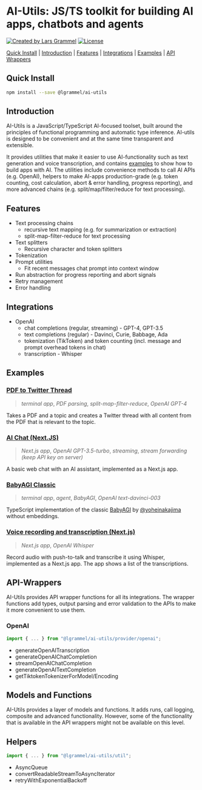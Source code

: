 # AI-Utils: JS/TS toolkit for building AI apps, chatbots and agents

<a href="https://twitter.com/lgrammel" rel="nofollow"><img src="https://img.shields.io/badge/created%20by-@lgrammel-4BBAAB.svg" alt="Created by Lars Grammel"></a>
<a href="https://opensource.org/licenses/MIT" rel="nofollow"><img src="https://img.shields.io/github/license/lgrammel/ai-utils" alt="License"></a>

[Quick Install](#quick-install) | [Introduction](#introduction) | [Features](#features) | [Integrations](#integrations) | [Examples](#examples) | [API Wrappers](#api-wrappers)

## Quick Install

```bash
npm install --save @lgrammel/ai-utils
```

## Introduction

AI-Utils is a JavaScript/TypeScript AI-focused toolset, built around the principles of functional programming and automatic type inference. AI-utils is designed to be convenient and at the same time transparent and extensible.

It provides utilities that make it easier to use AI-functionality such as text generation and voice transcription, and contains [examples](#examples) to show how to build apps with AI. The utilities include convenience methods to call AI APIs (e.g. OpenAI), helpers to make AI-apps production-grade (e.g. token counting, cost calculation, abort & error handling, progress reporting), and more advanced chains (e.g. split/map/filter/reduce for text processing).

## Features

- Text processing chains
  - recursive text mapping (e.g. for summarization or extraction)
  - split-map-filter-reduce for text processing
- Text splitters
  - Recursive character and token splitters
- Tokenization
- Prompt utilities
  - Fit recent messages chat prompt into context window
- Run abstraction for progress reporting and abort signals
- Retry management
- Error handling

## Integrations

- OpenAI
  - chat completions (regular, streaming) - GPT-4, GPT-3.5
  - text completions (regular) - Davinci, Curie, Babbage, Ada
  - tokenization (TikToken) and token counting (incl. message and prompt overhead tokens in chat)
  - transcription - Whisper

## Examples

### [PDF to Twitter Thread](https://github.com/lgrammel/ai-utils/tree/main/examples/pdf-to-twitter-thread)

> _terminal app_, _PDF parsing_, _split-map-filter-reduce_, _OpenAI GPT-4_

Takes a PDF and a topic and creates a Twitter thread with all content from the PDF that is relevant to the topic.

### [AI Chat (Next.JS)](https://github.com/lgrammel/ai-utils/tree/main/examples/ai-chat-next-js)

> _Next.js app_, _OpenAI GPT-3.5-turbo_, _streaming_, _stream forwarding (keep API key on server)_

A basic web chat with an AI assistant, implemented as a Next.js app.

### [BabyAGI Classic](https://github.com/lgrammel/ai-utils/tree/main/examples/baby-agi)

> _terminal app_, _agent_, _BabyAGI_, _OpenAI text-davinci-003_

TypeScript implementation of the classic [BabyAGI](https://github.com/yoheinakajima/babyagi/blob/main/classic/babyagi.py) by [@yoheinakajima](https://twitter.com/yoheinakajima) without embeddings.

### [Voice recording and transcription (Next.js)](https://github.com/lgrammel/ai-utils/tree/main/examples/voice-recording-summarizer-next-js)

> _Next.js app_, _OpenAI Whisper_

Record audio with push-to-talk and transcribe it using Whisper, implemented as a Next.js app. The app shows a list of the transcriptions.

## API-Wrappers

AI-Utils provides API wrapper functions for all its integrations. The wrapper functions add types, output parsing and error validation to the APIs to make it more convenient to use them.

### OpenAI

```ts
import { ... } from "@lgrammel/ai-utils/provider/openai";
```

- generateOpenAITranscription
- generateOpenAIChatCompletion
- streamOpenAIChatCompletion
- generateOpenAITextCompletion
- getTiktokenTokenizerForModel/Encoding

## Models and Functions

AI-Utils provides a layer of models and functions. It adds runs, call logging, composite and advanced functionality. However, some of the functionality that is available in the API wrappers might not be available on this level.

## Helpers

```ts
import { ... } from "@lgrammel/ai-utils/util";
```

- AsyncQueue
- convertReadableStreamToAsyncIterator
- retryWithExponentialBackoff
